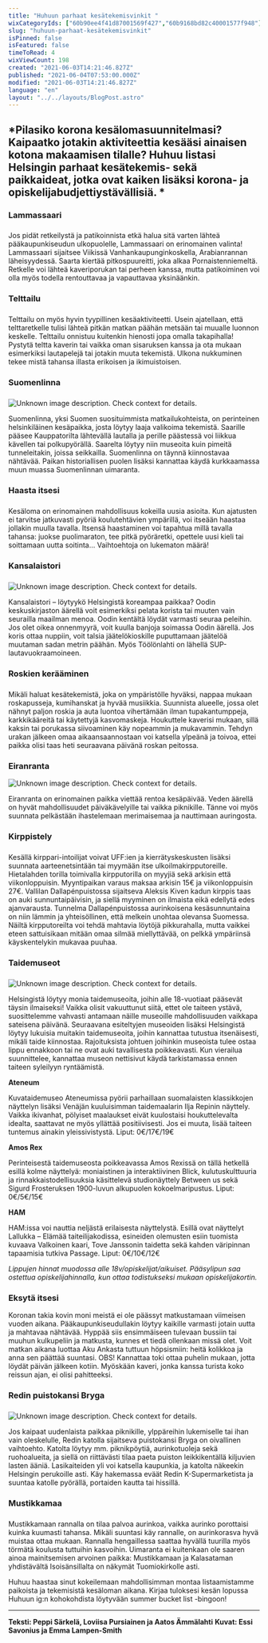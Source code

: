 ```yaml
---
title: "Huhuun parhaat kesätekemisvinkit "
wixCategoryIds: ["60b90ee4f41d87001569f427","60b9168bd82c40001577f948"]
slug: "huhuun-parhaat-kesätekemisvinkit"
isPinned: false
isFeatured: false
timeToRead: 4
wixViewCount: 198
created: "2021-06-03T14:21:46.827Z"
published: "2021-06-04T07:53:00.000Z"
modified: "2021-06-03T14:21:46.827Z"
language: "en"
layout: "../../layouts/BlogPost.astro"
---
```

*Pilasiko korona kesälomasuunnitelmasi? Kaipaatko jotakin aktiviteettia kesääsi ainaisen kotona makaamisen tilalle? Huhuu listasi Helsingin parhaat kesätekemis- sekä paikkaideat, jotka ovat kaiken lisäksi korona- ja opiskelijabudjettiystävällisiä. *
---

### Lammassaari
### 
Jos pidät retkeilystä ja patikoinnista etkä halua sitä varten lähteä pääkaupunkiseudun ulkopuolelle, Lammassaari on erinomainen valinta! Lammassaari sijaitsee Viikissä Vanhankaupunginkoskella, Arabianrannan läheisyydessä. Saarta kiertää pitkospuureitti, joka alkaa Pornaistenniemeltä. Retkelle voi lähteä kaveriporukan tai perheen kanssa, mutta patikoiminen voi olla myös todella rentouttavaa ja vapauttavaa yksinäänkin. 

### Telttailu
### 
Telttailu on myös hyvin tyypillinen kesäaktiviteetti. Usein ajatellaan, että telttaretkelle tulisi lähteä pitkän matkan päähän metsään tai muualle luonnon keskelle. Telttailu onnistuu kuitenkin hienosti jopa omalla takapihalla! Pystytä teltta kaverin tai vaikka oman sisaruksen kanssa ja ota mukaan esimerkiksi lautapelejä tai jotakin muuta tekemistä. Ulkona nukkuminen tekee mistä tahansa illasta erikoisen ja ikimuistoisen.

### Suomenlinna
### 
![Unknown image description. Check context for details.](https://static.wixstatic.com/media/1a23b9_8f08b3f08e7e45e1b87f34f778592eeb~mv2.jpg) <!-- Original name: suomenlinna3.jpg -->

Suomenlinna, yksi Suomen suosituimmista matkailukohteista, on perinteinen helsinkiläinen kesäpaikka, josta löytyy laaja valikoima tekemistä. Saarille pääsee Kauppatorilta lähtevällä lautalla ja perille päästessä voi liikkua kävellen tai polkupyörällä. Saarelta löytyy niin museoita kuin pimeitä tunneleitakin, joissa seikkailla. Suomenlinna on täynnä kiinnostavaa nähtävää. Paikan historiallisen puolen lisäksi kannattaa käydä kurkkaamassa muun muassa Suomenlinnan uimaranta. 

### Haasta itsesi
### 
Kesäloma on erinomainen mahdollisuus kokeilla uusia asioita. Kun ajatusten ei tarvitse jatkuvasti pyöriä koulutehtävien ympärillä, voi itseään haastaa jollakin muulla tavalla. Itsensä haastaminen voi tapahtua millä tavalla tahansa: juokse puolimaraton, tee pitkä pyöräretki, opettele uusi kieli tai soittamaan uutta soitinta… Vaihtoehtoja on lukematon määrä!

### Kansalaistori
### 
![Unknown image description. Check context for details.](https://static.wixstatic.com/media/1a23b9_c568a24146a74628ab0e846b855991b6~mv2.jpg) <!-- Original name: oodiaukio3ver2.jpg -->

Kansalaistori – löytyykö Helsingistä koreampaa paikkaa? Oodin keskuskirjaston äärellä voit esimerkiksi pelata korista tai muuten vain seurailla maailman menoa. Oodin kentältä löydät varmasti seuraa peleihin. Jos olet oikea onnenmyyrä, voit kuulla banjoja soimassa Oodin äärellä. Jos koris ottaa nuppiin, voit talsia jäätelökioskille puputtamaan jäätelöä muutaman sadan metrin päähän. Myös Töölönlahti on lähellä SUP-lautavuokraamoineen. 

### Roskien kerääminen
### 
Mikäli haluat kesätekemistä, joka on ympäristölle hyväksi, nappaa mukaan roskapusseja, kumihanskat ja hyvää musiikkia. Suunnista alueelle, jossa olet nähnyt paljon roskia ja auta luontoa vihertämään ilman tupakantumppeja, karkkikääreitä tai käytettyjä kasvomaskeja. Houkuttele kaverisi mukaan, sillä kaksin tai porukassa siivoaminen käy nopeammin ja mukavammin. Tehdyn urakan jälkeen omaa aikaansaannostaan voi katsella ylpeänä ja toivoa, ettei paikka olisi taas heti seuraavana päivänä roskan peitossa. 

### Eiranranta

![Unknown image description. Check context for details.](https://static.wixstatic.com/media/1a23b9_3d215bf323954be2a646936a2394565f~mv2.jpg) <!-- Original name: eira3ver2.jpg -->

Eiranranta on erinomainen paikka viettää rentoa kesäpäivää. Veden äärellä on hyvät mahdollisuudet päiväkävelyille tai vaikka piknikille. Tänne voi myös suunnata pelkästään ihastelemaan merimaisemaa ja nauttimaan auringosta.

### Kirppistely
### 
Kesällä kirppari-intoilijat voivat UFF:ien ja kierrätyskeskusten lisäksi suunnata aarteenetsintään tai myymään itse ulkoilmakirpputoreille. Hietalahden torilla toimivalla kirpputorilla on myyjiä sekä arkisin että viikonloppuisin. Myyntipaikan varaus maksaa arkisin 15€ ja viikonloppuisin 27€. Vallilan Dallapénpuistossa sijaitseva Aleksis Kiven kadun kirppis taas on auki sunnuntaipäivisin, ja siellä myyminen on ilmaista eikä edellytä edes ajanvarausta. Tunnelma Dallapénpuistossa aurinkoisena kesäsunnuntaina on niin lämmin ja yhteisöllinen, että melkein unohtaa olevansa Suomessa. Näiltä kirpputoreilta voi tehdä mahtavia löytöjä pikkurahalla, mutta vaikkei eteen sattuisikaan mitään omaa silmää miellyttävää, on pelkkä ympäriinsä käyskentelykin mukavaa puuhaa. 

### Taidemuseot
### 
![Unknown image description. Check context for details.](https://static.wixstatic.com/media/1a23b9_1ddc7622864942da97b70910dacc028d~mv2.jpg) <!-- Original name: ham1.jpg -->

Helsingistä löytyy monia taidemuseoita, joihin alle 18-vuotiaat pääsevät täysin ilmaiseksi! Vaikka olisit vakuuttunut siitä, ettet ole taiteen ystävä,   suosittelemme vahvasti antamaan näille museoille mahdollisuuden vaikkapa sateisena päivänä. Seuraavana esiteltyjen museoiden lisäksi Helsingistä löytyy lukuisia muitakin taidemuseoita, joihin kannattaa tutustua itsenäisesti, mikäli taide kiinnostaa. 
Rajoituksista johtuen joihinkin museoista tulee ostaa lippu ennakkoon tai ne ovat auki tavallisesta poikkeavasti. Kun vierailua suunnittelee, kannattaa museon nettisivut käydä tarkistamassa ennen taiteen syleilyyn ryntäämistä. 


**Ateneum**

Kuvataidemuseo Ateneumissa pyörii parhaillaan suomalaisten klassikkojen näyttelyn lisäksi Venäjän kuuluisimman taidemaalarin Ilja Repinin näyttely. Vaikka ikivanhat, pölyiset maalaukset eivät kuulostaisi houkuttelevalta idealta, saattavat ne myös yllättää positiivisesti. Jos ei muuta, lisää taiteen tuntemus ainakin yleissivistystä. 
Liput: 0€/17€/19€

**Amos Rex**

Perinteisestä taidemuseosta poikkeavassa Amos Rexissä on tällä hetkellä esillä kolme näyttelyä: moniaistinen ja interaktiivinen Blick,  kulutuskulttuuria ja rinnakkaistodellisuuksia käsittelevä studionäyttely Between us sekä Sigurd Frosteruksen 1900-luvun alkupuolen kokoelmaripustus. 
Liput: 0€/5€/15€

**HAM**

HAM:issa voi nauttia neljästä erilaisesta näyttelystä. Esillä ovat näyttelyt Lallukka – Elämää taiteilijakodissa, esineiden olemusten esiin tuomista kuvaava Valkoinen kaari, Tove Janssonin taidetta sekä kahden väripinnan tapaamisia tutkiva Passage. 
Liput: 0€/10€/12€

*Lippujen hinnat muodossa alle 18v/opiskelijat/aikuiset. Pääsylipun saa ostettua opiskelijahinnalla, kun ottaa todistukseksi mukaan opiskelijakortin.*


### Eksytä itsesi

Koronan takia kovin moni meistä ei ole päässyt matkustamaan viimeisen vuoden aikana. Pääkaupunkiseudullakin löytyy kaikille varmasti jotain uutta ja mahtavaa nähtävää. Hyppää siis ensimmäiseen tulevaan bussiin tai muuhun kulkupeliin ja matkusta, kunnes et tiedä ollenkaan missä olet. Voit matkan aikana luottaa Aku Ankasta tuttuun höpsismiin: heitä kolikkoa ja anna sen päättää suuntasi. 
OBS! Kannattaa toki ottaa puhelin mukaan, jotta löydät päivän jälkeen kotiin. Myöskään kaveri, jonka kanssa turista koko reissun ajan, ei olisi pahitteeksi. 

### Redin puistokansi Bryga
### 
![Unknown image description. Check context for details.](https://static.wixstatic.com/media/1a23b9_e24841db1c274799822f78a382943115~mv2.jpg) <!-- Original name: redikattoitäver2.jpg -->

Jos kaipaat uudenlaista paikkaa piknikille, ylppäreihin lukemiselle tai ihan vain oleskelulle, Redin katolla sijaitseva puistokansi Bryga on oivallinen vaihtoehto. Katolta löytyy mm. piknikpöytiä, aurinkotuoleja sekä ruohoalueita, ja siellä on riittävästi tilaa paeta puiston leikkikentällä kiljuvien lasten ääniä. Lasikaiteiden yli voi katsella kaupunkia, ja katolta näkeekin Helsingin perukoille asti. Käy hakemassa eväät Redin K-Supermarketista ja suuntaa katolle pyörällä, portaiden kautta tai hissillä. 
### 
### Mustikkamaa
### 
Mustikkamaan rannalla on tilaa palvoa aurinkoa, vaikka aurinko porottaisi kuinka kuumasti tahansa. Mikäli suuntasi käy rannalle, on aurinkorasva hyvä muistaa ottaa mukaan. Rannalla hengaillessa saattaa hyvällä tuurilla myös törmätä koulusta tuttuihin kasvoihin. Uimaranta ei kuitenkaan ole saaren ainoa mainitsemisen arvoinen paikka: Mustikkamaan ja Kalasataman yhdistävältä Isoisänsillalta on näkymät Tuomiokirkolle asti.

Huhuu haastaa sinut kokeilemaan mahdollisimman montaa listaamistamme paikoista ja tekemisistä kesäloman aikana. Kirjaa tuloksesi kesän lopussa Huhuun ig:n kohokohdista löytyvään summer bucket list -bingoon!

---

**Teksti: Peppi Särkelä, Loviisa Pursiainen ja Aatos Ämmälahti**
**Kuvat: Essi Savonius ja Emma Lampen-Smith**



